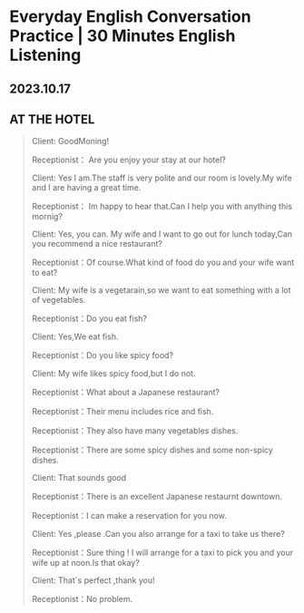 # Everyday English Conversation Practice | 30 Minutes English Listening

## 2023.10.17

## AT THE HOTEL
>Client: GoodMoning!  
>
>Receptionist： Are you enjoy your stay at our hotel?   
>
>Client: Yes I am.The staff is very polite and our room is lovely.My wife and I are having a great time.  
>
>Receptionist： Im happy to hear that.Can I help you with anything this mornig?   
>
>Client: Yes, you can. My wife and I want to go out for lunch today,Can you recommend a nice restaurant?  
>
>Receptionist：Of course.What kind of food do you and your wife want to eat?
>
>Client: My wife is a vegetarain,so we want to eat something with a lot of vegetables.
>
>Receptionist：Do you eat fish?
>
>Client: Yes,We eat fish.
>
>Receptionist：Do you like spicy food?
>
>Client: My wife likes spicy food,but I do not.
>
>Receptionist：What about a Japanese restaurant?
>
>Receptionist：Their menu includes rice and fish.
>
>Receptionist：They also have many vegetables dishes.
>
>Receptionist：There are some spicy dishes and some non-spicy dishes.
>
>Client: That sounds good
>
>Receptionist：There is an excellent Japanese restaurnt downtown.
>
>Receptionist：I can make a reservation for you now.
>
>Client: Yes ,please .Can you also arrange for a taxi to take us there?
>
>Receptionist：Sure thing ! I will arrange for a taxi to pick you and your wife up at noon.Is that okay?
>
>Client: That`s perfect ,thank you!
>
>Receptionist：No problem.
>
>
>
>
>
>
>
>
